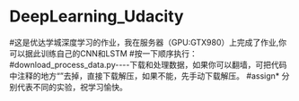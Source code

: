# DeepLearning_Udacity
#这是优达学城深度学习的作业，我在服务器（GPU:GTX980）上完成了作业,你可以据此训练自己的CNN和LSTM
#按一下顺序执行：
#download_process_data.py----下载和处理数据，如果你可以翻墙，可把代码中注释的地方“”去掉，直接下载解压，如果不能，先手动下载解压。
#assign* 分别代表不同的实验，祝学习愉快。
